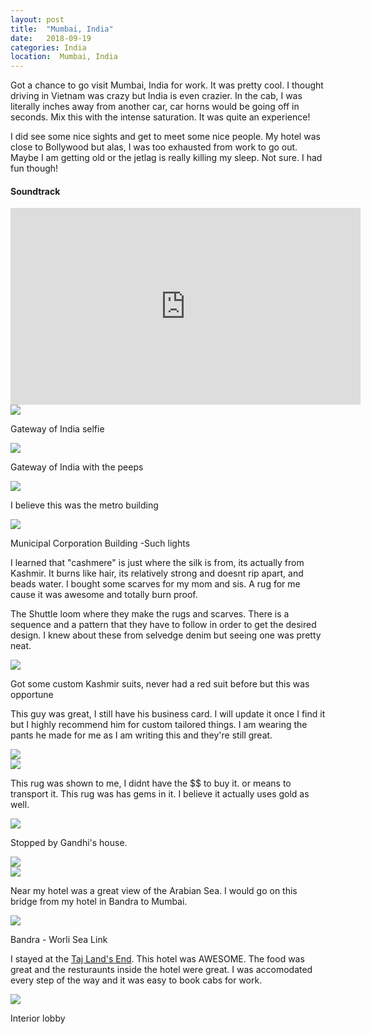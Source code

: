 ```yaml
---
layout: post
title:  "Mumbai, India"
date:   2018-09-19
categories: India
location:  Mumbai, India
---
```

Got a chance to go visit Mumbai, India for work. It was pretty cool. I thought driving in Vietnam was crazy but India is even crazier. In the cab, I was literally inches away from another car, car horns would be going off in seconds. Mix this with the intense saturation. It was quite an experience!

I did see some nice sights and get to meet some nice people. My hotel was close to Bollywood but alas, I was too exhausted from work to go out. Maybe I am getting old or the jetlag is really killing my sleep. Not sure. I had fun though!

<div class="center">
<h4>Soundtrack</h4>
<iframe width="560" height="315" src="https://www.youtube.com/embed/_tG8DAtPDA0" frameborder="0" allow="accelerometer; autoplay; encrypted-media; gyroscope; picture-in-picture" allowfullscreen></iframe>
</div>

<div class="post-image">
<img src="https://lh3.googleusercontent.com/aecrAKtB5_utnwUXfJu3xmfidvffQ9U28yjAb9cPca_JIiqk7UWqdJFqNSnhNa_6sGOcDTC-iV3WERui64mexi8-o4k_686Bp1uLIG0Bpw3fL3sQUgDfoxFH5miFW_NYOPu_-vwo41E0xC9QmXRrqtiJKbes-qjSl-dVi06PEPCaSH_2cmXF2Xg1hUNRI-vynuL-ytvXC1J3_NAAooAgel1lfwIUg0F5JS782lSRUyZBBUZIUI9VhKMU2xrOD7AmjkZy4oAlBxclJrOFWkVU7EvqPl-vqb7BxN_3i-59scLazDlhzvUIgAcb9ioULTR1wdJQgtxYFuWglYDDV9wzzE7BbYD5UsnTjswJTUq28mgxs_XL56fhdhtP6LFFHpddKBk_n7IEO1n3otC8IGvdF5D1SN9xFU-L_umtGjoj_r6cArjuYeeQrxo__rnKFrOoy5P7Bjy_ue0xBCJvaI_BEdKNvY-tDxvdDd6_vS_545E9Qo8pJAss9xPPNapWge9Nc4iaTDTRGDfCOIFCNmJPwc1vLQp717lkoz0ktXY5nuWlBC6qpqEWXwscJXCtRBnDdKQmU2qkjfLceUF9CzlsdMitZ1uG7AtcaElvyig3lywBnHb2UC_XidhCPT7UyzgO4MlIFJbunFPj4MMF4t2ZYJZnv8mX2w8BnCRBeXRvhdDARqyswvMEc3FD1YWE7E_y9ni43wzMR5y_=w1232-h1642-no">
<p class="post-image-caption">Gateway of India selfie</p></div>


<div class="post-image">
<img src="https://lh3.googleusercontent.com/gFMPXChDgazMgn-XuB6G-42ORR-UfWDVflCB0RVU966ze64EFWJFFLS1e9yL34GrXOfK2hPcvsSxA3OM3T_6gp8ODNgUbrkeQtrQZj2c0zKnrTnU9tuNtUjRPQHY1DC9DNy6l9Ac2SGLXxjrHrX7HASEjos3BLMVpbwk54smfoocTp1fCEvZZ39k6U2UYTB7iyGKrphwxymr2aGw5MM6jYTfri_khRWy2ag_BCR-NsrPISFWwwjUwxviG1TqkAiLJ0STT6dYvaiD3lFi4L6eYwOOjO4aVcDjzlKd6hCnvitn5hZlBVJLXMwwiHOEmVVdA2RaSsyKgM9lqJbso8QrXzSUVRberzMY1ApqeaKQFfOun5qz4tA5yJsEDjNJgS43SH41uujwQIPz2hKTJZJCPVhGn8cdkXVHfPizHzf8urx-RXbF2rQok_9TzPc-n9MMPK0yow3W7aP_dOsbFJuDIYzyoN6Auv1U76924txUpAIv8SteXxr9lofB0tbqsR-0o533hS1ErceKx25mO_0qKpYF-bJrEKYQV0hF_4qOsq5qbvKFNWA4625h4ZpO0atGWNm4s205WyViNpuyNoFU9ky1idFfHRYBUVWarROZOCylscztlfZC23x7si3TDy0P0TPaxImhSwK_DPI4MmCsDObkExMbo9t95_rYJ3_VpNzRvjtaCnXporXWrXEgxT5GSDTfJTL5_Hd3=w2190-h1642-no">
<p class="post-image-caption">Gateway of India with the peeps</p></div>

<div class="post-image">
<img src="https://lh3.googleusercontent.com/CbRUJ-eKr7t01o-VAGrWlEAg9DTSI0agAYxV1b8JfHubd7Uu5e3C9guOitbCuu0WIHKNeTS42JvHEoiZbn8NXEEpR23-zCNjqwJibGSiwJJEHv8jPkBro5lsxG-XsPF7ImpMrBVX2WaaNye1cTl8gpmwXPFkv1bq9yGqV6Nb6JXHj5lbz_dtdiPtEfpuyETl3Ul2gbkcYDRwydhnuvZ6HLkE_7eXfsiclPY6zBKCU5t7YamwVi5L617nALNXwEVgROC2g7XL2GcHxe44BLLEHF-xWhg2MjkZmhyPg2y2-nMx8DQrUd2Dq-5Le2wtB8fbAvS64QA4YX_zBCRx5Wcs-yL4P0AyyV0vvegHN43sYdp6VVP0RGVUFsYAciLKQ4tkJIfXZgGVplaJKPKyLPWQJfr_tboNFCf_q8N_TakgzUeud99YwCdjAu08R9J9eNJITCdZBvO5m_zsD-duDyz834fPrrQYxPCbQqOOeVo8wae_kBsiKr3TwCgH12HBa3VuW4KcyxXwEZsvNCzhwF5n4tXvkAnSPzhRlNeszGtWr6XPV2gb1wQ6dIyvz8EQbc7YM5V5DDq9qfY-QuqUVpTLZKPjAyCcPjnmqfeQEPrFWZKkjWn4xuhXmWnUb3AhX5Oc2buc2Q8fu_XKUNX_ALcU3ZmHQ1VVKZlyT7ZkPc2fUqICcffoTmNEJjkl3bnGjI8U-uvL7lHZhUoF=w2190-h1642-no">
<p class="post-image-caption">I believe this was the metro building</p></div>

<div class="post-image">
<img src="https://lh3.googleusercontent.com/JVCzZPVMJBVRGoA7JtdoDl9BzlFDxziowfOKM6rUhbsG_FpCRtoudeLOp3RPFC3juW-QV3n2Vt4LDGAtoL_Aqjyfeqw0yiZqKWBmQpJh5Ao6BwtD_x9qrpkFG8EM5XmQ53vTOxm62NfuNFB52BdK1I4H-6l3uYkWpTlFL3nkTBt8n9x_SW-8HGojGUkBhOsI1JJrvp_d9nw61GnEly-ub6CXCtZSScAwgBOtPgvwa2OlEjWbBoxblA4kXueWgJZxCE9T4OMwmitrBICyzEnSWqM39e9e7yTi6vDPz6Z7B6isgCf9UyMqcZNdwmiQII-oOAj9DJn1EWPhTqgWjnYdoqQsGIO7IZCXspvm9l-1dD3iALV5cgvi3VPJhydO2oB2_D5YN9yWWIg9gaJbkXLrTZ6ftcV-4RhH5W3PGS7h4U3YEXaNpD2v9wvg2c0fycUB2CM0Z4rnOkP66whaBkEq0_7AB5ebJRm5Iare00XnZSrnheHg5mwceHHDih4O8bBcxISpnJ3fy1hDKzah0NatZFcUxvmQ1_lY5K-OVoyzgdJf9gN9-Ah8GEK1wUdar5GzVu26RDxmQUKdsnZoFziS2UzzrGGFyBXDX0Jb-1-d41by1tpzWHKZQPDGNSG7svX3bk8IJE3mvf6zQHXG9SYIb-TlNvT6UcfGN5h-6Kn5wwANwQYuPU7msZcF8lhtu6wKveK33ph3KjLy=w1232-h1642-no">
<p class="post-image-caption">Municipal Corporation Building -Such lights</p></div>

I learned that "cashmere" is just where the silk is from, its actually from Kashmir. It burns like hair, its relatively strong and doesnt rip apart, and beads water. I bought some scarves for my mom and sis. A rug for me cause it was awesome and totally burn proof. 


The Shuttle loom where they make the rugs and scarves. There is a sequence and a pattern that they have to follow in order to get the desired design. I knew about these from selvedge denim but seeing one was pretty neat. 

<div class="post-image">
<img src="https://lh3.googleusercontent.com/cZCZ_E10ISkD73p_pu3HtjqZIN8ZOPk7e2yC-YPs_LurFwYMSnh_OHHO79UDAKtkvFdTiS-1zhn9fG2JVZrL13ajZdWWWRgBgBqaLeUdwsF0zyjzhgRfUNTadbTwx97P0OdNGuVRHO9RLSnD9Jgrqs5_1dLuKseZTIzXoHDslPIVJeyTSXYrXC_WH51lnlQY4eH1X0MWGYRYOx_N6MEn-3F_0y85GLKl9Wp6AVUKU3ZhSOfFm4ldK1hL5FOcIMPH5wbSi6J5MrZhFBSg79NCOR1AB4Z9Y3fhR0swmMqeNBQYrVB5tI95CIIpgUKSjq-MTqJ3mYLY5JBw06n55QUzXLgcqL38UaJ9cEkeyCVf3nSSj2mOO8hJ27Gv-Ag0eaYHKP1h4GEbrwvCgAx2jsMMQSgZWo8gAsgqDQWSflg1du8X1htuYd_g8gGucFS0IjbS5q7GpL1nUFQJ-Ghzq7R_-XXYfIbFExYF-acTTtAP1AbNwdCz6wPUdqztT87H0hv0EnjLL_33Jc2TNE9Rifj6wloe8lK86ErccIsbXWbieoC1VTD7CQXrwYxo3P0OL0cnCCk6A4Rt4ffhjNGRjVjfYF32v2mP0MHdqNR4rJrfG1kF9H3SQfqH31oTZ-et1O1PZgyB369v9YJpxCCX4d8ZZl-tsdWYjxRd5Tv8JWkljuBRJ__u3ZzT1_S92YvGhAIa7NYAqHsPp9ki=w1232-h1642-no">
<p class="post-image-caption">Got some custom Kashmir suits, never had a red suit before but this was opportune</p></div>

This guy was great, I still have his business card. I will update it once I find it but I highly recommend him for custom tailored things. I am wearing the pants he made for me as I am writing this and they're still great.

<div class="post-image">
<img src="https://lh3.googleusercontent.com/tVXZdwDK1XO3tFNzzMj3V2EzjuBpAf7laHUOLYJoknm8iBRqmMu0BOkayOZOHOFoWKKFqQpE4ZLLAIZ8Or8gmBRM__gO75eqtDMvQLqxscUZUBworn6ovhaXJ0uFdwqwGA1n3Ra1IEuCL-wEVGUcs-kgxSV7IF0ABarmapr81qw5l-43Bx3A9fmy0HH5tbGopeN2nzE4kMLoUC2mizZj0MbbwNa-VEm3LkU777Pln0XEkfHnUnBBu3tyi4LRIOzjJ64zbn6WZig9bjLCcgE8uIc2lEdpvPRuUVgZEcHONV1iEFJNtW43POgIswcdZDydMMYjxpkB4Xs3_AJBzYdQq8eY_HhZrEfpP4VVKnw4XmOJZ2-885Bl4yj2hJBV8k-KtnPB80bhwhG5-45AEZ565sIidPf6n-GKRCw1oFEU4UEQdkyCUyVsVhD2MVWUp9wHxQ6twEsgTWzhGTYT25cZ7fCuGxZHEJw88tMs8sGGyfeFCn9oOauKt3a4ZmpZ4xUimk5_l8pQM63UHZNMJA0xB0-TqXFwNkop7Ehmcw99CPlbswKOLC3jE8n63xN1HEfeRODFyTSTSlHuQlxgOVo4kRx-PaZ4L6BU9ahCvLW1qO6uQuFWesQyjjrAGI5dsmn0TVCqkyV5g9USHLY40XRtIXI3vXquLSqxV2I9mTgQ8tHEzHa30cmjX4FjO-__IxHvZkp92-vqPrva=w1232-h1642-no"></div>

<div class="post-image">
<img src="https://lh3.googleusercontent.com/ELuiSNxQzDSyHdLChhAigLxym-mgeiU9eVUg4j0cocvWkS9bZF3_cgz2c_CHjHc0ilBEMLkf4uZ4V-rws85X0pWGtdmZZlXsjtdkTdAAle1a9NlZGtBzNqMQlFiIXWSlcOWYnrkwzfJrok2uz2KjAKBX3mgHjR3b092LKDS_h3RgUVzgGkknVMo97g8TGbtgClX5tcFma6Mj3KDgeseaZuraLVvL0QTaL4WJn261A7rV-F-NAGjhSmiWkCUkLOEVF2CHuBbXj2i45cB0HNMNFvcRm0RDChcRGopHj4UYdG4WJ7x1k7Dm70q1E2YR77SopnvYU4MYcQv2QZ3W51vNTsXUoBKuLkcflarkje48wbnfNUALoaEyQxxYuL4yZUE-oIjfCEiPll0VoHYqGvrsUh5Qo70aUC5MT179mqNG6uuHSUu1o5M-9rwMXIWZm3C0LZhFC3xdPXQSmAi_kkJrQn6GlAZ5g_C238kBufhJ2mgjs9S9fieNfSbrSU2WsnkL4tYagh9vKzLobtr4tgxmjZaTg53I_eaeoq3FgBZzqStdaNYX6lgXibFwWvd6mYo0Ip0NhR6VuPkFvoT2jafJX78CEm1D4y9giv6420ki068NpIBSObH5uzE1I_LJdZ_659I-tZP6Iu3BfuqT0y3j9axcy9gThmaIpao_DC7qouyhpQvVFcUWqBZxRRFaY-YxuCHZavLjKbq1=w1232-h1642-no"></div>


This rug was shown to me, I didnt have the $$ to buy it. or means to transport it. This rug was has gems in it. I believe it actually uses gold as well. 

<div class="post-image">
<img src="https://lh3.googleusercontent.com/1bNQxeULdaWN6dpMg_an-_dECAKKIa_KzGP1jpOC7bqczAeGixDCxrjjkdl7nuKbudl6j9eHozawOM0p2AulUQbzLctLBwkXU25Ag8y0i93_hkkGJgb2Y5H4gmCouCuvaUAOc7DC56SCJNN4uICyvBkPrvkqXKuO3H_0MxyaHda05HgInd7fsfu-SdCp9mYnluF-B2bFoS6YRaXWlsgbGRiCwlWjznUElx_dAxVNgNqUyyW3B9RS_c9RtQakFBmphfz6FchGHaio1h_1D3Rum_vvzupHXUvcsbWvS8PHol5Y_yA_Y3VNPI4OzCy3Ltm8vtqH65bC_1SFici_XQjM2E_FACLGRW_QGv_EzBOgsGsscwc22naTibaQBvDCyHBQh1IdE6cS9tcFPpY3hFY3LZUf-GR1zoUZcXU4qz-UUZ3rjinNVr5ftZw-Upk4UQB7bIGKNDhNTKiqEO05j8TgJvOn5EFlqut8ugRWLj_9T30XaRT6Txjt3JAon7cVs9ed23iWfcJJbErdVUt285JRBK3OEbUKVt8pPPs8Ef80kHP5eSgVxZM7TTxd_YANxpHOb58p3C7K_n9LhD9B0LX3ROD0Al1i8KVX5MZZRb9gc2gjTH6SNl1T_AwlopQSoDuVhyefQNeRZjXvAbWSUdPCEvgqmtz9XdE0LQSYjC35Uqu4bq5X0Lva6i_eW49X3evKFalnWVmXSfCs=w1232-h1642-no"></div>



Stopped by Gandhi's house.
<div class="post-image">
<img src="https://lh3.googleusercontent.com/WrkCaMMI6qk47CqWtB01LhmW25t8tgVKmPh_zH6pRojE8eWOYKSh9mqNW6kL_0sdH7p3PEG6eLKK9UNSTrqptfRJG41n0PLYAPyIHdJvhWxFVQBNIl7SAiRg0B5eu4G8wLkgResQJCOwcV2IjiJENvnGo6p8Z0rMpMUVeKNb89-IOpfeeU3_3shBt24aAYuvS-FuZ12TzMWOEuGh8iIvgjECYZoxSLUUPolnP_J2NigwlOKik5So8lbE1RzlO3AKsISPJeduQP3shK4wsLxBMwGIMNITKAhRIYm_EPBwOoDGy9dTfTSoJcBlj0Va1uaAXIkCfhisM-yxmlDIyoUrv9xq2jJET7k5vdVVkO4acD-DFwrEMtnufy-NdtogFSix4aaNJYJ3r6sHHSsFvbI6NrRhIE1Bg2WP6FACG2ZiqpgFj1nuoTHcH8hX5ljVSQ1tj8ijmLn0Kr0wRrF90VyMVWdJTpQCKpDjC5d_v_nfw1Q4rUy53GJ5RBGnrkb3h-saKBjdBprzTOrvEiOYYLDqtpJEvPmhq323gNJ20PqwcDsc8iCRXSgZyYTgVe6NQTAsWNAHKNadQXtuT6e7Qthv6627og5C_dutoc_OrhTxXU0RU-BT-2I5KTynConIwGvFPMlEq0nkE9kdD-W7ZQB1FX4bQrvV1fF34-PWAYzvQRFlEHUGF5XVu6hqoLeMIS7zweXYuyj5pADx=w2190-h1642-no">
</div>

<div class="post-image">
<img src="https://lh3.googleusercontent.com/8yOFowI3Nba6g2vB_IJ2XfxMkfscfrZbu_mPZFypRdZo9cxjnflibYfWZFDPy66QODpOIY05bdmtEKNyO6grZKfMPND0AxpgayegKRBBPUxqEjTOo4pV_XWq7kIn_On5g1wat0S0XW0XsAabWYsaGToGk5Ivo0XCD5kXvQ4CU7RTvix359SdBpkNybub9D5p3SZ1patDQAqDIAgOeotZsTA4nWgiITdg249yJQLdyDCxMdXzNoM5z-VOpDmFemz_VVSGdIavXqq5086PKyi2S4vhpRVJI9vOhS9hS8adutEDY-b_JPcmO6UoSDhG5DkkBnHBxjsB3k4Daz6OiI2jKYIyFQZXSJSSfkMkkg4LCxt1yrtQWTH-ANJZej0uXx9wZAs0WgAo8pSyhEer4VdtFE00HN1H79KYor5K1Axqy-ZoJNbIQtjWpQ7U_MkL1IahPGBrKf-UwyDWSgXKxnM2RHKeNHgLruVQz3ZvvaB6DVfN2cT7MLP1_cLPuT8vthiX20eh--jiTkc0Att87hLSxAOyHS1GglV3yWPQCRR3uiWwbQPGLZRiVWHcADKskSGy9rDQBmUCgT3FRA8OtvWJphrnQmO3aXp_x3CqXMMgX8o4b2KzZ3CV6AEjnrLyG4QZxgFtAgqwHvMw6nXG58-TESw24MfT0R8IoVFIMzgvqy3se0Ft9vPrpJf-aguSOmdS7cerNYt8HMwc=w2190-h1642-no">
</div>


Near my hotel was a great view of the Arabian Sea. I would go on this bridge from my hotel in Bandra to Mumbai.
<div class="post-image">
<img src="https://lh3.googleusercontent.com/pkwIJJ7ycKCQ-H4OyBE1r0IzcgkjBTE1icJK44vtAXbtoi85JIiLojyxwd3gpcaH1i0dguCzXk7ne7V0ePOL0OkUgo1E4c5NL8OH53pveCA6KIxhVnAWREProPfd0cGHOpRUpQrehjWEFLUVZcxeD6DUX6JrwMCwTwtdEXwcnu2-j_e8TCErnHaS61wDMdxndaepGiOspYth0q-4ZFA6gM4-rN4Egf_3Lx1ceSHIrxrE53PMAq65A6lPa5h4UugS4YIhApR1IBCVISAjOv5A1Ibif33YQjxhWp6u7yDFeUNL9GIzg3TEAIBEFN6Vo6iLXlo7JZIhCkzhNp9yWnGNk_OW3DAl4iv9611IxYZNQLufnCZZuQWZIefAV6F3Qx0Q4iWJAa885g7WIW_eDVmZGotgeAelFKXikJa2QmRVZ5fn6SBDDdwo4RMHd2KBFklmWPf02SGEK4DTUmyGTcXYnwfKhii4UYL8ymuNPOysejclPF2YlSRATGixDIy3MK-47too2mQbRE5qYiLnZASbW5d5WruvLmZE95ieLozGrc4yjRTiowqiD216tx4jvWAvCwrl_9iJafJhPr2SC3efA8iGKLPyUtZ0LLXtmXlxEWG823yk6z1DxFCsBzXy-Am4DXpiLn_YD85CfiDDh46_A6cflEruBteOyyimJyGUpvLP0_gwXb8Un0jkCAjoTfv-wnZZ9E3XQqrK=w2190-h1642-no">
<p class="post-image-caption">Bandra - Worli Sea Link </p>
</div>

I stayed at the <a href="https://www.booking.com/hotel/in/taj-lands-end.html?aid=304142;label=gen173nr-1DCAEoggI46AdIM1gEaJkCiAEBmAExuAEHyAEM2AED6AEB-AECiAIBqAID;sid=dede9467e6164d867b939c605a4691ad">Taj Land's End</a>. This hotel was AWESOME. The food was great and the resturaunts inside the hotel were great. I was accomodated every step of the way and it was easy to book cabs for work. 

<div class="post-image">
<img src="https://lh3.googleusercontent.com/zFFrkdyVglA-OdH8tDs3-_pWRqlZ3CU7XAT8lTWgFlgvpm7bD_vomXY9sl0pKaW6t5OZbF9QD1wgYAUJpUwA5unqwBYK5hldEQcNVL_617VEQ08izKUKPSmgwK_a2om-sDw_HXn8dWiXo9JUjrYvK0fcwq-9PqwOu3mkee1dbGU1bITtciEId85EqHWBFwiI2PIAeZzPhM2bptn9SvHoqFSZ7HIw9LGW0r0XQhMB0gDy4E2yh_vofZYT8f7Hsk4bfsy8wFLl9jutBpDMKMCRm900he2AaXDkynFvjTBe3oDnRYQlorUAgfu8PwssMn38TRsi3oZjn3U0TE7iT-cZmiScL7zSbQHWnqyJm49a9EF1HWnGbbKJtiDZa0uZS8EjOp0JBVzbs7EhlwQdbjsUQUxfx_LbB0_X6x3FyvolMhWPzWFV_JjsZ-Q2oh3ARl3k5OlSSnqUVStRgDFUD5q-rL9vEUWLglOAGzdq-GWYqARC9gbHVBOwz9pMTpW3b1TMEITfGwea60zooVydwHnJ_n72qY_etBE1juyKgPtlBEyVoDP-u9aOl7dDg79TQDW5rg5FXd4aSXgEzM-QzstfdE1y7o2otFKZbBDm_xJD4-qb0cbfUG9UPUfvV3s-wy8qMnfqu0zxQmjKZZSTRdKqONOM2kAIvR5LjMyXQUy2_i5ZRFqiHAYDqZGsxnKs_JrS4Lyk5J4ObSOH=w2190-h1642-no">
<p class="post-image-caption">Interior lobby</p></div>